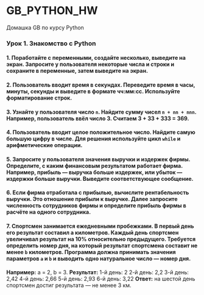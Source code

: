 # GB_PYTHON_HW
Домашка GB по курсу Python

### Урок 1. Знакомство с Python

#### 1. Поработайте с переменными, создайте несколько, выведите на экран. Запросите у пользователя некоторые числа и строки и сохраните в переменные, затем выведите на экран.

#### 2. Пользователь вводит время в секундах. Переведите время в часы, минуты, секунды и выведите в формате чч:мм:сс. Используйте форматирование строк.

#### 3. Узнайте у пользователя число `n`. Найдите сумму чисел `n + nn + nnn`. Например, пользователь ввёл число 3. Считаем 3 + 33 + 333 = 369.

#### 4. Пользователь вводит целое положительное число. Найдите самую большую цифру в числе. Для решения используйте цикл `while` и арифметические операции.

#### 5. Запросите у пользователя значения выручки и издержек фирмы. Определите, с каким финансовым результатом работает фирма. Например, прибыль — выручка больше издержек, или убыток — издержки больше выручки. Выведите соответствующее сообщение.

#### 6. Если фирма отработала с прибылью, вычислите рентабельность выручки. Это отношение прибыли к выручке. Далее запросите численность сотрудников фирмы и определите прибыль фирмы в расчёте на одного сотрудника.

#### 7. Спортсмен занимается ежедневными пробежками. В первый день его результат составил a километров. Каждый день спортсмен увеличивал результат на 10% относительно предыдущего. Требуется определить номер дня, на который результат спортсмена составит не менее `b` километров. Программа должна принимать значения параметров `a` и `b` и выводить одно натуральное число — номер дня.

**Например:** a = 2, b = 3.
**Результат:**
1-й день: 2
2-й день: 2,2
3-й день: 2,42
4-й день: 2,66
5-й день: 2,93
6-й день: 3,22
**Ответ:** на шестой день спортсмен достиг результата — не менее 3 км.
